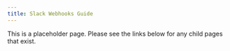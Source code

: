 ```yaml
---
title: Slack Webhooks Guide
---
```


This is a placeholder page. Please see the links below for any child pages that exist.
